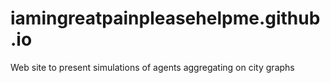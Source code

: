 # iamingreatpainpleasehelpme.github.io
Web site to present simulations of agents aggregating on city graphs
